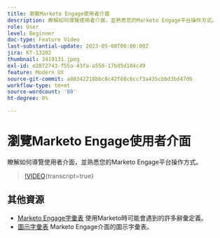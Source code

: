 ```yaml
---
title: 瀏覽Marketo Engage使用者介面
description: 瞭解如何導覽使用者介面，並熟悉您的Marketo Engage平台操作方式。
role: User
level: Beginner
doc-type: Feature Video
last-substantial-update: 2023-05-08T00:00:00Z
jira: KT-13202
thumbnail: 3419131.jpeg
exl-id: e2872743-f55a-43fa-a550-17bd5d104c49
feature: Modern UX
source-git-commit: a80342218bbc8c42f88c6ccf3a435cbbd3bd47d0
workflow-type: tm+mt
source-wordcount: '80'
ht-degree: 0%

---
```


# 瀏覽Marketo Engage使用者介面

瞭解如何導覽使用者介面，並熟悉您的Marketo Engage平台操作方式。

>[!VIDEO](https://video.tv.adobe.com/v/3419131/?learn=on){transcript=true}

## 其他資源

* [Marketo Engage字彙表](https://experienceleague.adobe.com/docs/marketo/using/getting-started-with-marketo/marketo-glossary.html?lang=en)
使用Marketo時可能會遇到的許多辭彙定義。
* [圖示字彙表](https://experienceleague.adobe.com/docs/marketo/using/product-docs/marketo-engage-modern-ux/icon-glossary.html?lang=en)
Marketo Engage介面的圖示字彙表。
